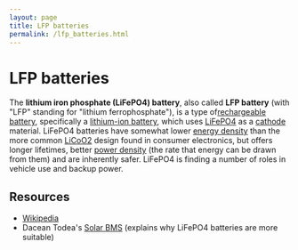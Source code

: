 ```yaml
---
layout: page
title: LFP batteries
permalink: /lfp_batteries.html
---
```

# LFP batteries

The **lithium iron phosphate (LiFePO4) battery**, also called **LFP battery** (with "LFP" standing for "lithium ferrophosphate"), is a type of[rechargeable battery](https://en.wikipedia.org/wiki/Rechargeable_battery), specifically a [lithium-ion battery](https://en.wikipedia.org/wiki/Lithium-ion_battery), which uses [LiFePO4](https://en.wikipedia.org/wiki/Lithium_iron_phosphate) as a [cathode](https://en.wikipedia.org/wiki/Cathode) material. LiFePO4 batteries have somewhat lower [energy density](https://en.wikipedia.org/wiki/Energy_density) than the more common [LiCoO2](https://en.wikipedia.org/wiki/Lithium_cobalt_oxide) design found in consumer electronics, but offers longer lifetimes, better [power density](https://en.wikipedia.org/wiki/Power_density) (the rate that energy can be drawn from them) and are inherently safer. LiFePO4 is finding a number of roles in vehicle use and backup power.

## Resources
* [Wikipedia](https://en.wikipedia.org/wiki/Lithium_iron_phosphate_battery)
* Dacean Todea's [Solar BMS](https://www.kickstarter.com/projects/electrodacus/120a-solar-bms-charger-lifepo4li-ion-offgridrv-wit/description) (explains why LiFePO4 batteries are more suitable)
